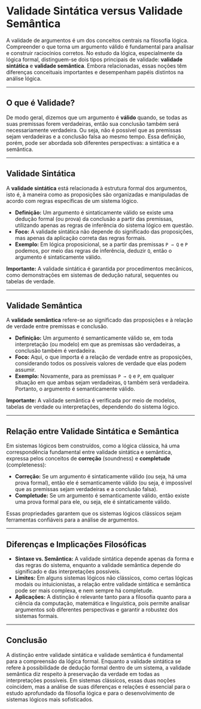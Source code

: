 # Validade Sintática versus Validade Semântica

A validade de argumentos é um dos conceitos centrais na filosofia lógica. Compreender o que torna um argumento válido é fundamental para analisar e construir raciocínios corretos. No estudo da lógica, especialmente da lógica formal, distinguem-se dois tipos principais de validade: **validade sintática** e **validade semântica**. Embora relacionadas, essas noções têm diferenças conceituais importantes e desempenham papéis distintos na análise lógica.

---

## O que é Validade?

De modo geral, dizemos que um argumento é **válido** quando, se todas as suas premissas forem verdadeiras, então sua conclusão também será necessariamente verdadeira. Ou seja, não é possível que as premissas sejam verdadeiras e a conclusão falsa ao mesmo tempo. Essa definição, porém, pode ser abordada sob diferentes perspectivas: a sintática e a semântica.

---

## Validade Sintática

A **validade sintática** está relacionada à estrutura formal dos argumentos, isto é, à maneira como as proposições são organizadas e manipuladas de acordo com regras específicas de um sistema lógico.

- **Definição:** Um argumento é sintaticamente válido se existe uma dedução formal (ou prova) da conclusão a partir das premissas, utilizando apenas as regras de inferência do sistema lógico em questão.
- **Foco:** A validade sintática não depende do significado das proposições, mas apenas da aplicação correta das regras formais.
- **Exemplo:** Em lógica proposicional, se a partir das premissas `P → Q` e `P` podemos, por meio das regras de inferência, deduzir `Q`, então o argumento é sintaticamente válido.

**Importante:** A validade sintática é garantida por procedimentos mecânicos, como demonstrações em sistemas de dedução natural, sequentes ou tabelas de verdade.

---

## Validade Semântica

A **validade semântica** refere-se ao significado das proposições e à relação de verdade entre premissas e conclusão.

- **Definição:** Um argumento é semanticamente válido se, em toda interpretação (ou modelo) em que as premissas são verdadeiras, a conclusão também é verdadeira.
- **Foco:** Aqui, o que importa é a relação de verdade entre as proposições, considerando todos os possíveis valores de verdade que elas podem assumir.
- **Exemplo:** Novamente, para as premissas `P → Q` e `P`, em qualquer situação em que ambas sejam verdadeiras, `Q` também será verdadeira. Portanto, o argumento é semanticamente válido.

**Importante:** A validade semântica é verificada por meio de modelos, tabelas de verdade ou interpretações, dependendo do sistema lógico.

---

## Relação entre Validade Sintática e Semântica

Em sistemas lógicos bem construídos, como a lógica clássica, há uma correspondência fundamental entre validade sintática e semântica, expressa pelos conceitos de **correção** (soundness) e **completude** (completeness):

- **Correção:** Se um argumento é sintaticamente válido (ou seja, há uma prova formal), então ele é semanticamente válido (ou seja, é impossível que as premissas sejam verdadeiras e a conclusão falsa).
- **Completude:** Se um argumento é semanticamente válido, então existe uma prova formal para ele, ou seja, ele é sintaticamente válido.

Essas propriedades garantem que os sistemas lógicos clássicos sejam ferramentas confiáveis para a análise de argumentos.

---

## Diferenças e Implicações Filosóficas

- **Sintaxe vs. Semântica:** A validade sintática depende apenas da forma e das regras do sistema, enquanto a validade semântica depende do significado e das interpretações possíveis.
- **Limites:** Em alguns sistemas lógicos não clássicos, como certas lógicas modais ou intuicionistas, a relação entre validade sintática e semântica pode ser mais complexa, e nem sempre há completude.
- **Aplicações:** A distinção é relevante tanto para a filosofia quanto para a ciência da computação, matemática e linguística, pois permite analisar argumentos sob diferentes perspectivas e garantir a robustez dos sistemas formais.

---

## Conclusão

A distinção entre validade sintática e validade semântica é fundamental para a compreensão da lógica formal. Enquanto a validade sintática se refere à possibilidade de dedução formal dentro de um sistema, a validade semântica diz respeito à preservação da verdade em todas as interpretações possíveis. Em sistemas clássicos, essas duas noções coincidem, mas a análise de suas diferenças e relações é essencial para o estudo aprofundado da filosofia lógica e para o desenvolvimento de sistemas lógicos mais sofisticados.